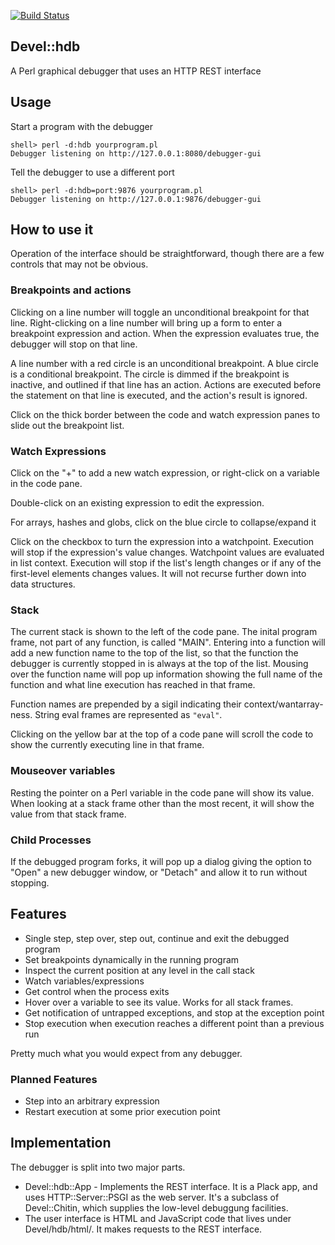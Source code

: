 [![Build Status](https://travis-ci.org/brummett/Devel-hdb.png?branch=master)](https://travis-ci.org/brummett/Devel-hdb)
## Devel::hdb

A Perl graphical debugger that uses an HTTP REST interface

## Usage

Start a program with the debugger

    shell> perl -d:hdb yourprogram.pl
    Debugger listening on http://127.0.0.1:8080/debugger-gui

Tell the debugger to use a different port

    shell> perl -d:hdb=port:9876 yourprogram.pl
    Debugger listening on http://127.0.0.1:9876/debugger-gui

## How to use it

Operation of the interface should be straightforward, though there are a few
controls that may not be obvious.

### Breakpoints and actions

Clicking on a line number will toggle an unconditional breakpoint for that line.
Right-clicking on a line number will bring up a form to enter a breakpoint
expression and action.  When the expression evaluates true, the debugger will
stop on that line.

A line number with a red circle is an unconditional breakpoint.  A blue circle
is a conditional breakpoint.  The circle is dimmed if the breakpoint is
inactive, and outlined if that line has an action.  Actions are executed
before the statement on that line is executed, and the action's result is
ignored.

Click on the thick border between the code and watch expression panes to slide
out the breakpoint list.

### Watch Expressions

Click on the "+" to add a new watch expression, or right-click on a variable
in the code pane.

Double-click on an existing expression to edit the expression.

For arrays, hashes and globs, click on the blue circle to collapse/expand it

Click on the checkbox to turn the expression into a watchpoint.  Execution
will stop if the expression's value changes.  Watchpoint values are evaluated
in list context.  Execution will stop if the list's length changes or if any
of the first-level elements changes values.  It will not recurse further down
into data structures.

### Stack

The current stack is shown to the left of the code pane.  The inital program
frame, not part of any function, is called "MAIN".  Entering into a function
will add a new function name to the top of the list, so that the function the
debugger is currently stopped in is always at the top of the list.  Mousing
over the function name will pop up information showing the full name of the
function and what line execution has reached in that frame.

Function names are prepended by a sigil indicating their context/wantarray-ness.
String eval frames are represented as `"eval"`.

Clicking on the yellow bar at the top of a code pane will scroll the code to
show the currently executing line in that frame.

### Mouseover variables

Resting the pointer on a Perl variable in the code pane will show its value.
When looking at a stack frame other than the most recent, it will show the
value from that stack frame.

### Child Processes

If the debugged program forks, it will pop up a dialog giving the option to
"Open" a new debugger window, or "Detach" and allow it to run without
stopping.

## Features

* Single step, step over, step out, continue and exit the debugged program
* Set breakpoints dynamically in the running program
* Inspect the current position at any level in the call stack
* Watch variables/expressions
* Get control when the process exits
* Hover over a variable to see its value.  Works for all stack frames.
* Get notification of untrapped exceptions, and stop at the exception point
* Stop execution when execution reaches a different point than a previous run

Pretty much what you would expect from any debugger.

### Planned Features

* Step into an arbitrary expression
* Restart execution at some prior execution point

## Implementation

The debugger is split into two major parts.

* Devel::hdb::App - Implements the REST interface.  It is a Plack app, and uses
    HTTP::Server::PSGI as the web server.  It's a subclass of Devel::Chitin,
    which supplies the low-level debuggung facilities.
* The user interface is HTML and JavaScript code that lives under Devel/hdb/html/.
    It makes requests to the REST interface.
